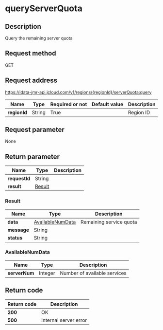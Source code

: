 # queryServerQuota


## Description
Query the remaining server quota

## Request method
GET

## Request address
https://idata-jmr-api.jcloud.com/v1/regions/{regionId}/serverQuota:query

|Name|Type|Required or not|Default value|Description|
|---|---|---|---|---|
|**regionId**|String|True||Region ID|

## Request parameter
None


## Return parameter
|Name|Type|Description|
|---|---|---|
|**requestId**|String||
|**result**|[Result](##Result)||


### <a name="Result">Result</a>
|Name|Type|Description|
|---|---|---|
|**data**|[AvailableNumData](##AvailableNumData)|Remaining service quota|
|**message**|String||
|**status**|String||
### <a name="AvailableNumData">AvailableNumData</a>
|Name|Type|Description|
|---|---|---|
|**serverNum**|Integer|Number of available services|

## Return code
|Return code|Description|
|---|---|
|**200**|OK|
|**500**|Internal server error|
